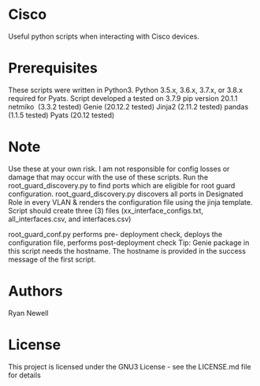# Cisco
Useful python scripts when interacting with Cisco devices.

# Prerequisites
These scripts were written in Python3. Python 3.5.x, 3.6.x, 3.7.x, or 3.8.x required for Pyats.
Script developed a tested on 3.7.9
pip version 20.1.1
netmiko  (3.3.2 tested)
Genie (20.12.2 tested)
Jinja2  (2.11.2 tested)
pandas (1.1.5 tested)
Pyats (20.12 tested)

# Note
Use these at your own risk. I am not responsible for config losses or damage that may occur with the use of these scripts.
Run the root_guard_discovery.py to find ports which are eligible for root guard configuration. root_guard_discovery.py discovers all ports in Designated Role in every VLAN & renders the configuration file using the jinja template. Script should create three (3) files (xx_interface_configs.txt, all_interfaces.csv, and interfaces.csv)

root_guard_conf.py performs pre- deployment check, deploys the configuration file, performs post-deployment check
Tip: Genie package in this script needs the hostname. The hostname is provided in the success message of the first script. 

# Authors
Ryan Newell

# License
This project is licensed under the GNU3 License - see the LICENSE.md file for details

